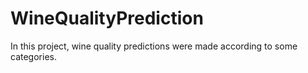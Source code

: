 # WineQualityPrediction
In this project, wine quality predictions were made according to some categories.
